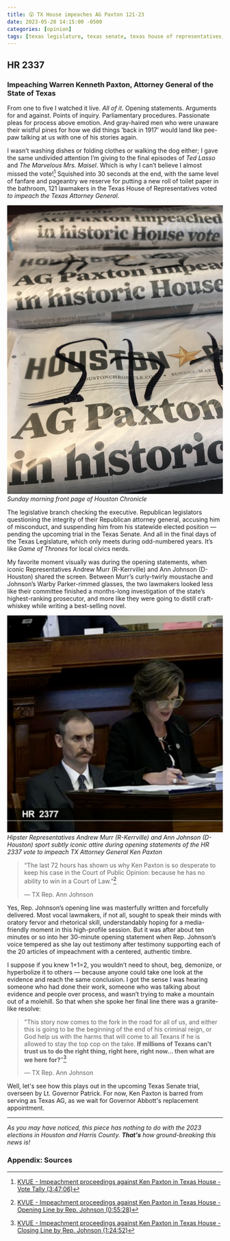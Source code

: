 ```yaml
---
title: 😲 TX House impeaches AG Paxton 121-23
date: 2023-05-28 14:15:00 -0500
categories: [opinion]
tags: [texas legislature, texas senate, texas house of representatives, texas attorney general, ken paxton, nate paul, andrew murr, ann johnson, charlie geren, oscar longoria, david spiller, hr 2377, impeachment]     # TAG names should always be lowercase
---
```


## HR 2337
### Impeaching Warren Kenneth Paxton, Attorney General of the State of Texas

From one to five I watched it live. *All of it*. Opening statements. Arguments for and against. Points of inquiry. Parliamentary procedures. Passionate pleas for process above emotion. And gray-haired men who were unaware their wistful pines for how we did things ‘back in 1917’ would land like pee-paw talking at us with one of his stories again.

I wasn’t washing dishes or folding clothes or walking the dog either; I gave the same undivided attention I’m giving to the final episodes of *Ted Lasso* and *The Marvelous Mrs. Maisel*. Which is why I can’t believe I almost missed the vote![^1] Squished into 30 seconds at the end, with the same level of fanfare and pageantry we reserve for putting a new roll of toilet paper in the bathroom, 121 lawmakers in the Texas House of Representatives voted *to impeach the Texas Attorney General*.

![*Houston Chronicle* headline: "AG Paxton impeached in historic House vote"](/assets/img/newspaper.jpg)
_Sunday morning front page of Houston Chronicle_

The legislative branch checking the executive. Republican legislators questioning the integrity of their Republican attorney general, accusing him of misconduct, and suspending him from his statewide elected position — pending the upcoming trial in the Texas Senate. And all in the final days of the Texas Legislature, which only meets during odd-numbered years. It’s like *Game of Thrones* for local civics nerds.

My favorite moment visually was during the opening statements, when iconic Representatives Andrew Murr (R-Kerrville) and Ann Johnson (D-Houston) shared the screen. Between Murr’s curly-twirly moustache and Johnson’s Warby Parker-rimmed glasses, the two lawmakers looked less like their committee finished a months-long investigation of the state’s highest-ranking prosecutor, and more like they were going to distill craft-whiskey while writing a best-selling novel.

![HR 2337 opening statements](/assets/img/hr2337.png)
_Hipster Representatives Andrew Murr (R-Kerrville) and Ann Johnson (D-Houston) sport subtly iconic attire during opening statements of the HR 2337 vote to impeach TX Attorney General Ken Paxton_

> “The last 72 hours has shown us why Ken Paxton is so desperate to keep his case in the Court of Public Opinion: because he has no ability to win in a Court of Law.”[^2]
>
> — TX Rep. Ann Johnson

Yes, Rep. Johnson’s opening line was masterfully written and forcefully delivered. Most vocal lawmakers, if not all, sought to speak their minds with oratory fervor and rhetorical skill, understandably hoping for a media-friendly moment in this high-profile session. But it was after about ten minutes or so into her 30-minute opening statement when Rep. Johnson’s voice tempered as she lay out testimony after testimony supporting each of the 20 articles of impeachment with a centered, authentic timbre.

I suppose if you knew 1+1=2, you wouldn’t need to shout, beg, demonize, or hyperbolize it to others — because anyone could take one look at the evidence and reach the same conclusion. I got the sense I was hearing someone who had done their work, someone who was talking about evidence and people over process, and wasn’t trying to make a mountain out of a molehill. So that when she spoke her final line there was a granite-like resolve:

> "This story now comes to the fork in the road for all of us, and either this is going to be the beginning of the end of his criminal reign, or God help us with the harms that will come to all Texans if he is allowed to stay the top cop on the take. **If millions of Texans can't trust us to do the right thing, right here, right now... then what are we here for?**"[^3]
>
> — TX Rep. Ann Johnson

Well, let's see how this plays out in the upcoming Texas Senate trial, overseen by Lt. Governor Patrick. For now, Ken Paxton is barred from serving as Texas AG, as we wait for Governor Abbott's replacement appointment.

---
*As you may have noticed, this piece has nothing to do with the 2023 elections in Houston and Harris County. **That's** how ground-breaking this news is!*

### Appendix: Sources

[^1]: <a href="https://www.youtube.com/live/fPxTtdof7rY?feature=share&t=13626" target="_blank">KVUE - Impeachment proceedings against Ken Paxton in Texas House - Vote Tally (3:47:06)</a>
[^2]: <a href="https://www.youtube.com/live/fPxTtdof7rY?feature=share&t=3328" target="_blank">KVUE - Impeachment proceedings against Ken Paxton in Texas House - Opening Line by Rep. Johnson (0:55:28)</a>
[^3]: <a href="https://www.youtube.com/live/fPxTtdof7rY?feature=share&t=5092" target="_blank">KVUE - Impeachment proceedings against Ken Paxton in Texas House - Closing Line by Rep. Johnson (1:24:52)</a>